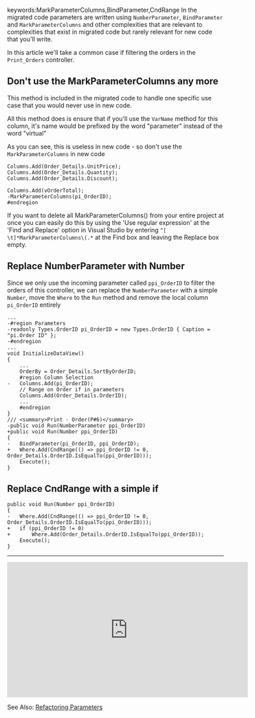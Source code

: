 keywords:MarkParameterColumns,BindParameter,CndRange
In the migrated code parameters are written using `NumberParameter`, `BindParameter` and `MarkParameterColumns` and other complexities that are relevant to complexities that exist in migrated code but rarely relevant for new code that you'll write.

In this article we'll take a common case if filtering the orders in the `Print_Orders` controller.

## Don't use the MarkParameterColumns any more
This method is included in the migrated code to handle one specific use case that you would never use in new code.

All this method does is ensure that if you'll use the `VarName` method for this column, it's name would be prefixed by the word "parameter" instead of the word "virtual"

As you can see, this is useless in new code - so don't use the `MarkParameterColumns` in new code
```csdiff
Columns.Add(Order_Details.UnitPrice);
Columns.Add(Order_Details.Quantity);
Columns.Add(Order_Details.Discount);

Columns.Add(vOrderTotal);
-MarkParameterColumns(pi_OrderID);
#endregion
```

If you want to delete all MarkParameterColumns() from your entire project at once you can easily do this by using the 'Use regular expression' at the 'Find and Replace' option in Visual Studio by entering ```^[ \t]*MarkParameterColumns\(.*``` at the Find box and leaving the Replace box empty.

## Replace NumberParameter with Number
Since we only use the incoming parameter called `ppi_OrderID` to filter the orders of this controller, we can replace the `NumberParameter` with a simple `Number`, move the `Where` to the `Run` method and remove the local column `pi_OrderID` entirely

```csdiff
...
-#region Parameters
-readonly Types.OrderID pi_OrderID = new Types.OrderID { Caption = "pi.Order ID" };
-#endregion
...
void InitializeDataView()
{
    ...
    OrderBy = Order_Details.SortByOrderID;
    #region Column Selection
-   Columns.Add(pi_OrderID);
    // Range on Order if in parameters
    Columns.Add(Order_Details.OrderID);
    ...
    #endregion
}
/// <summary>Print - Order(P#6)</summary>
-public void Run(NumberParameter ppi_OrderID)
+public void Run(Number ppi_OrderID)
{
-   BindParameter(pi_OrderID, ppi_OrderID);
+   Where.Add(CndRange(() => ppi_OrderID != 0, Order_Details.OrderID.IsEqualTo(ppi_OrderID)));
    Execute();
}
```

## Replace CndRange with a simple if
```csdiff
public void Run(Number ppi_OrderID)
{
-   Where.Add(CndRange(() => ppi_OrderID != 0, Order_Details.OrderID.IsEqualTo(ppi_OrderID)));
+   if (ppi_OrderID != 0)
+       Where.Add(Order_Details.OrderID.IsEqualTo(ppi_OrderID));
    Execute();
}
```
---
<iframe width="560" height="315" src="https://www.youtube.com/embed/XLc_Xw_9VhE" frameborder="0" allowfullscreen></iframe>

See Also:
[Refactoring Parameters](refactoring-parameters.html)
